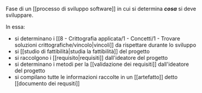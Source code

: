 Fase di un [[processo di sviluppo software]] in cui si determina ***cosa*** si deve sviluppare.

In essa:
- si determinano i [[8 - Crittografia applicata/1 - Concetti/1 - Trovare soluzioni crittografiche/vincolo|vincoli]] da rispettare durante lo sviluppo
- si [[studio di fattibilità|studia la fattibilità]] del progetto
- si raccolgono i [[requisito|requisiti]] dall'ideatore del progetto
- si determinano i metodi per la [[validazione dei requisiti]] dall'ideatore del progetto
- si compilano tutte le informazioni raccolte in un [[artefatto]] detto [[documento dei requsiti]]
